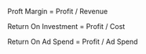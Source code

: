 

Proft Margin = Profit / Revenue

Return On Investment = Profit / Cost

Return On Ad Spend = Profit / Ad Spend